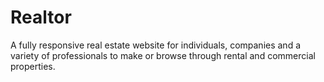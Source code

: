 # Realtor
A fully responsive real estate website for individuals, companies and a variety of professionals to make or browse through rental and commercial properties. 
